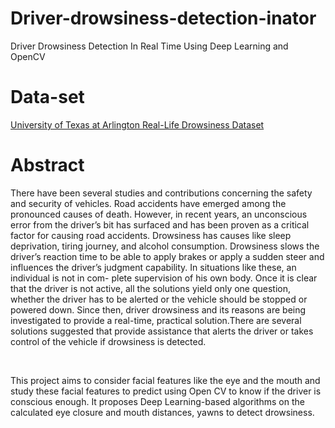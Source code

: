 # Driver-drowsiness-detection-inator
Driver Drowsiness Detection In Real Time Using Deep Learning and OpenCV

# Data-set
[University of Texas at Arlington Real-Life Drowsiness Dataset](https://sites.google.com/view/utarldd/home)

# Abstract
There have been several studies and contributions concerning the safety and security
of vehicles. Road accidents have emerged among the pronounced causes of death.
However, in recent years, an unconscious error from the driver’s bit has surfaced and
has been proven as a critical factor for causing road accidents. Drowsiness has causes
like sleep deprivation, tiring journey, and alcohol consumption. Drowsiness slows the
driver’s reaction time to be able to apply brakes or apply a sudden steer and influences
the driver’s judgment capability. In situations like these, an individual is not in com-
plete supervision of his own body. Once it is clear that the driver is not active, all the
solutions yield only one question, whether the driver has to be alerted or the vehicle
should be stopped or powered down. Since then, driver drowsiness and its reasons are
being investigated to provide a real-time, practical solution.There are several solutions
suggested that provide assistance that alerts the driver or takes control of the vehicle if
drowsiness is detected.
<p>&nbsp;</p>
This project aims to consider facial features like the eye and the mouth and study these
facial features to predict using Open CV to know if the driver is conscious enough.
It proposes Deep Learning-based algorithms on the calculated eye closure and mouth
distances, yawns to detect drowsiness.




